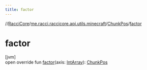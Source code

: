 ```yaml
---
title: factor
---
```

//[RacciCore](../../../index.html)/[me.racci.raccicore.api.utils.minecraft](../index.html)/[ChunkPos](index.html)/[factor](factor.html)



# factor



[jvm]\
open override fun [factor](factor.html)(axis: [IntArray](https://kotlinlang.org/api/latest/jvm/stdlib/kotlin/-int-array/index.html)): [ChunkPos](index.html)




